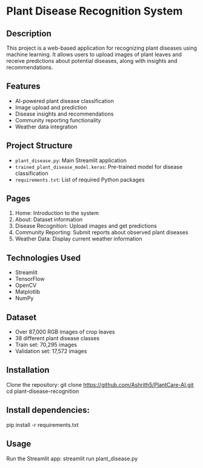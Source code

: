 # Plant Disease Recognition System

## Description
This project is a web-based application for recognizing plant diseases using machine learning. It allows users to upload images of plant leaves and receive predictions about potential diseases, along with insights and recommendations.

## Features
- AI-powered plant disease classification
- Image upload and prediction
- Disease insights and recommendations
- Community reporting functionality
- Weather data integration


## Project Structure
- `plant_disease.py`: Main Streamlit application
- `trained_plant_disease_model.keras`: Pre-trained model for disease classification
- `requirements.txt`: List of required Python packages

## Pages
1. Home: Introduction to the system
2. About: Dataset information
3. Disease Recognition: Upload images and get predictions
4. Community Reporting: Submit reports about observed plant diseases
5. Weather Data: Display current weather information

## Technologies Used
- Streamlit
- TensorFlow
- OpenCV
- Matplotlib
- NumPy

## Dataset
- Over 87,000 RGB images of crop leaves
- 38 different plant disease classes
- Train set: 70,295 images
- Validation set: 17,572 images

## Installation
Clone the repository:
git clone https://github.com/Ashrith5/PlantCare-AI.git
cd plant-disease-recognition

## Install dependencies:
pip install -r requirements.txt

## Usage
Run the Streamlit app:
streamlit run plant_disease.py
